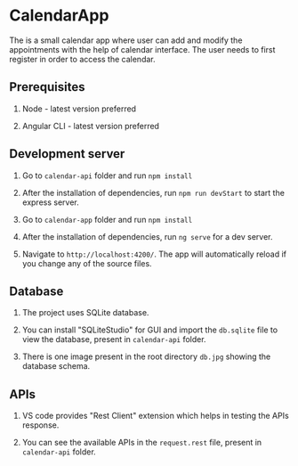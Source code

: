 # CalendarApp

The is a small calendar app where user can add and modify the appointments with the help of calendar interface.
The user needs to first register in order to access the calendar.



## Prerequisites

1. Node - latest version preferred

2. Angular CLI - latest version preferred



## Development server

1. Go to `calendar-api` folder and run `npm install`

2. After the installation of dependencies, run `npm run devStart` to start the express server. 

3. Go to `calendar-app` folder and run `npm install`

4. After the installation of dependencies, run `ng serve` for a dev server. 

5. Navigate to `http://localhost:4200/`. The app will automatically reload if you change any of the source files.



## Database

1. The project uses SQLite database.

2. You can install "SQLiteStudio" for GUI and import the `db.sqlite` file to view the database, present in `calendar-api` folder.

3. There is one image present in the root directory `db.jpg` showing the database schema.



## APIs

1. VS code provides "Rest Client" extension which helps in testing the APIs response.

2. You can see the available APIs in the `request.rest` file, present in `calendar-api` folder.

